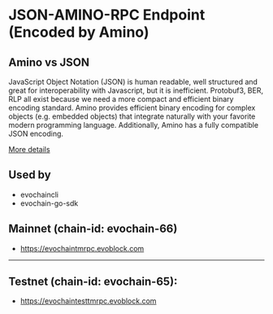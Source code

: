 # JSON-AMINO-RPC Endpoint (Encoded by Amino)

## Amino vs JSON
JavaScript Object Notation (JSON) is human readable, well structured and great for interoperability with Javascript, but it is inefficient. Protobuf3, BER, RLP all exist because we need a more compact and efficient binary encoding standard. Amino provides efficient binary encoding for complex objects (e.g. embedded objects) that integrate naturally with your favorite modern programming language. Additionally, Amino has a fully compatible JSON encoding. 

[More details](https://github.com/tendermint/go-amino)

## Used by
- evochaincli
- evochain-go-sdk

## Mainnet (chain-id: evochain-66)

- https://evochaintmrpc.evoblock.com


___

## Testnet (chain-id: evochain-65):

 - https://evochaintesttmrpc.evoblock.com
 



